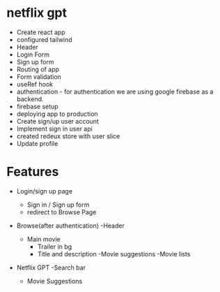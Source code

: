 # netflix gpt

- Create react app
- configured tailwind
- Header
- Login Form
- Sign up form
- Routing of app
- Form validation
- useRef hook
- authentication - for authentication we are using google firebase as a backend.
- firebase setup
- deploying app to production
- Create sign/up user account
- Implement sign in user api
- created redeux store with user slice
- Update profile

# Features

- Login/sign up page

  - Sign in / Sign up form
  - redirect to Browse Page

- Browse(after authentication)
  -Header

  - Main movie
    - Trailer in bg
    - Title and description
      -Movie suggestions
      -Movie lists

- Netflix GPT
  -Search bar
  - Movie Suggestions

